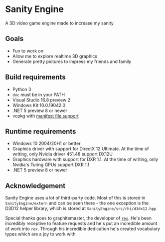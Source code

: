 # Sanity Engine

A 3D video game engine made to increase my sanity

## Goals

- Fun to work on
- Allow me to explore realtime 3D graphics
- Generate pretty pictures to impress my friends and family

## Build requirements

- Python 3
- `dxc` must be in your PATH
- Visual Studio 16.8 preview 2
- Windows Kit 10.0.19042.0
- .NET 5 preview 8 or newer
- vcpkg with [manifest file support](https://github.com/microsoft/vcpkg/blob/master/docs/specifications/manifests.md)

## Runtime requirements

- Windows 10 2004/20H1 or better
- Graphics driver with support for DirectX 12 Ultimate. At the time of writing, only Nvidia driver 451.48 support DX12U
- Graphics hardware with support for DXR 1.1. At the time of writing, only Nvidia's Turing GPUs support DXR 1.1
- .NET 5 preview 8 or newer

## Acknowledgement

Sanity Engine uses a lot of third-party code. Most of this is stored in `SanityEngine/extern` and can be seen there - the one exception is the D3D12 helper library, which is stored at `SanityEngine/src/rhi/d3dx12.hpp`

Special thanks goes to graphitemaster, the developer of [`rex`](https://github.com/BuckeyeSoftware/rex/). He's been incredibly receptive to feature requests and he's put an incredible amount of work into `rex`. Through his incredible dedication he's created vocabulary types which are a joy to work with

